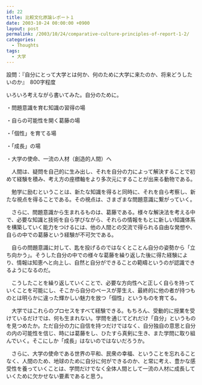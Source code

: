 ```yaml
---
id: 22
title: 比較文化原論レポート１
date: 2003-10-24 00:00:00 +0900
layout: post
permalink: /2003/10/24/comparative-culture-principles-of-report-1-2/
categories:
  - Thoughts
tags:
  - 大学
---
```

設問：『自分にとって大学とは何か、何のために大学に来たのか、将来どうしたいのか』　800字程度

いろいろ考えながら書いてみた。自分のために。

<!--more-->

・問題意識を育む知識の習得の場
  
・自らの可能性を開く葛藤の場
  
・「個性」を育てる場
  
・「成長」の場
  
・大学の使命、一流の人材（創造的人間）へ

　人間は、疑問を自己的に生み出し、それを自分の力によって解決することで初めて経験を積み、考え方の座標軸をより多次元にすることが出来る動物である。
  
　勉学に励むということは、新たな知識を得ると同時に、それを自ら考察し、新たな視点を得ることである。その視点は、さまざまな問題意識に繋がっていく。
  
　さらに、問題意識から生まれるものは、葛藤である。様々な解決法を考える中で、必要な知識と技術を自ら学びながら、それらの情報をもとに新しい知識体系を構築していく能力をつけるには、他の人間との交流で得られる自由な発想や、自らの中での葛藤という経験が不可欠である。
  
　自らの問題意識に対して、匙を投げるのではなくとことん自分の姿勢から「立ち向かう」。そうした自分の中での様々な葛藤を繰り返した後に得た経験により、情報は知恵へと向上し、自然と自分ができることの範疇というのが認識できるようになるのだ。
  
　こうしたことを繰り返していくことで、必要な方向性へと正しく自らを持っていくことを可能にし、そこから自分のペースが芽生え、最終的に他の者が持つものとは明らかに違った輝かしい魅力を放つ「個性」というものを育てる。
  
　大学ではこれらのプロセスをすべて経験できる。もちろん、受動的に授業を受けているだけでは、何も生まれない。学問を通じてどれだけ「自分」というものを見つめたか。ただ自分の力に自信を持つだけではなく、自分独自の意思と自分の内の可能性を信じ、時には葛藤をし、ひたすら真剣に生き、また学問に取り組んでいく。そこにしか「成長」はないのではないだろうか。
  
　さらに、大学の使命である世界の平和、民衆の幸福、ということを忘れることなく、人間のため、地球のために自分に何ができるのか、と常に考え、豊かな感受性を養っていくことは、学問だけでなく全体人間として一流の人材に成長していくために欠かせない要素であると思う。
